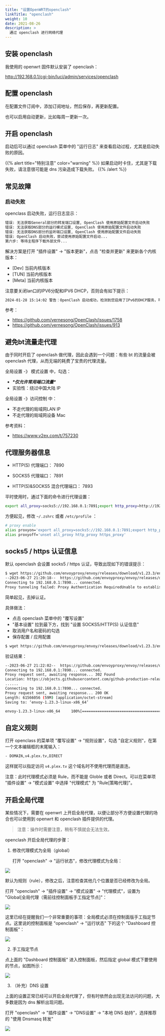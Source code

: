 ```yaml
---
title: "设置OpenWRT的openclash"
linkTitle: "openclash"
weight: 10
date: 2021-08-26
description: >
  通过 openclash 进行网络代理
---
```


## 安装 openclash

我使用的 openwrt 固件默认安装了 openclash：

http://192.168.0.1/cgi-bin/luci/admin/services/openclash

## 配置 openclash

在配置文件订阅中，添加订阅地址，然后保存，再更新配置。

也可以启用自动更新，比如每周一更新一次。

## 开启 openclash

启动后可以通过 openclash 菜单中的 "运行日志" 来查看启动过程，尤其是启动失败的原因。

{{% alert title="特别注意" color="warning" %}}
如果启动时卡住，尤其是下载失败，请注意很可能是 dns 污染造成下载失败。
{{% /alert %}}

## 常见故障

### 启动失败

openclass 启动失败，运行日志显示：

```bash
错误: 无法获取General部分的转发端口设置, OpenClash 使用原始配置文件启动失败
错误: 无法获取DNS部分的运行模式设置, OpenClash 使用原始配置文件启动失败
错误: 无法获取DNS部分的监听端口设置, OpenClash 使用原始配置文件启动失败
错误: OpenClash 启动失败，尝试使用原始配置文件启动...
第六步: 等待主程序下载外部文件...
```

解决方案是打开 "插件设置"  -> "版本更新"，点击 "检查并更新" 来更新各个内核版本：

- [Dev] 当前内核版本
- [TUN] 当前内核版本
- [Meta] 当前内核版本

注意要关闭lan口的IPV6分配和IPV6 DHCP，否则会有如下提示：

```bash
2024-01-28 15:14:02 警告：OpenClash 启动成功，检测到您启用了IPv6的DHCP服务，可能会造成连接异常！
```

参考：

- https://github.com/vernesong/OpenClash/issues/1758
- https://github.com/vernesong/OpenClash/issues/913


## 避免bt流量走代理

由于同时开启了 openclash 做代理，因此会遇到一个问题：有些 bt 的流量会被 openclash 代理，从而无端的耗费了宝贵的代理流量。

全局设置 -》 模式设置 中，勾选：

- ***\*仅允许常用端口流量\****
- 实验性：绕过中国大陆 IP

全局设置 -》访问控制 中：

- 不走代理的局域网LAN IP
- 不走代理的局域网设备 Mac

参考资料：

- https://www.v2ex.com/t/757230

## 代理服务器信息

- HTTP(S) 代理端口： 7890

- SOCKS5 代理端口： 7891

- HTTP(S)&SOCKS5 混合代理端口： 7893

平时使用时，通过下面的命令进行代理设置：

```bash
export all_proxy=socks5://192.168.0.1:7891;export http_proxy=http://192.168.0.1:7890;export https_proxy=http://192.168.0.1:7890
```
方便起见，修改 `~/.zshrc` 或者 `/etc/profile` ：

```bash
# proxy enable
alias proxyon='export all_proxy=socks5://192.168.0.1:7891;export http_proxy=http://192.168.0.1:7890;export https_proxy=http://192.168.0.1:7890'
alias proxyoff='unset all_proxy http_proxy https_proxy'
```

## socks5 / https 认证信息

默认 openclash 会设置 socks5 / https 认证，导致出现如下的错误提示：

```bash
$ wget https://github.com/envoyproxy/envoy/releases/download/v1.23.3/envoy-1.23.3-linux-x86_64
--2023-06-27 21:20:18--  https://github.com/envoyproxy/envoy/releases/download/v1.23.3/envoy-1.23.3-linux-x86_64
Connecting to 192.168.0.1:7890... connected.
Proxy tunneling failed: Proxy Authentication RequiredUnable to establish SSL connection.
```

简单起见，去掉认证。

具体做法：

- 点击 openclash 菜单中的 "覆写设置" 
- "基本设置" 拉到最下方，找到 "设置 SOCKS5/HTTP(S) 认证信息"
- 取消用户名和密码的勾选
- 保存配置 / 应用配置

```bash
$ wget https://github.com/envoyproxy/envoy/releases/download/v1.23.3/envoy-1.23.3-linux-x86_64
```

验证结果：

```bash
--2023-06-27 21:22:02--  https://github.com/envoyproxy/envoy/releases/download/v1.23.3/envoy-1.23.3-linux-x86_64
Connecting to 192.168.0.1:7890... connected.
Proxy request sent, awaiting response... 302 Found
Location: https://objects.githubusercontent.com/github-production-release-asset-2e65be/65214191/
......
Connecting to 192.168.0.1:7890... connected.
Proxy request sent, awaiting response... 200 OK
Length: 61566056 (59M) [application/octet-stream]
Saving to: ‘envoy-1.23.3-linux-x86_64’

envoy-1.23.3-linux-x86_64     100%[=================================================>]  58.71M  23.4MB/s    in 2.5s 
```

## 自定义规则

打开 openclass 的菜单项 "覆写设置" -> "规则设置"，勾选 "自定义规则"，在第一个文本编辑框的末尾输入：

```bash
- DOMAIN,v4.plex.tv,DIRECT
```

这样就可以指定访问 `v4.plex.tv` 这个域名时不使用代理而是直连。

注意：此时代理模式必须是 Rule，而不能是 Globle 或者 Direct。可以在菜单项 "插件设置" -> "模式设置" 中选择 "代理模式" 为 "Rule[策略代理]"。

## 开启全局代理

某些情况下，需要在 openwrt 上开启全局代理，以便让部分不方便设置代理的场合也可以使用到 openwrt 和 openclash 插件提供的代理。

> 注意：操作时需要注意，稍有不慎就会无法生效。

openclash 开启全局代理的步骤：

1. 修改代理模式为全局（global）

   打开 "openclash" -> "运行状态"，修改代理模式为全局：

  ![](images/enable-global-proxy-01.png)

  默认为规则（rule），修改之后，注意检查其他几个位置是否已经修改为全局。

  打开 "openclash" -> "插件设置" -> "模式设置" -> "代理模式"，设置为 "Global[全局代理（需前往控制面板手工指定节点]"：

  ![](images/enable-global-proxy-02.png)

  这里已经在提醒我们一个非常重要的事项：全局模式必须在控制面版手工指定节点。这里说的控制面板是 "openclash" -> "运行状态" 下的这个 "Dashboard 控制面板"：

  ![](images/enable-global-proxy-03.png)

2. 手工指定节点

  点上面的 "Dashboard 控制面板" 进入控制面板，然后指定 global 模式下要使用的节点，如图所示：

  ![](images/enable-global-proxy-04.png)

3. （补充）DNS 设置

  上面的设置正常已经可以开启全局代理了，但有时依然会出现无法访问的问题，大多数是因为 dns 解析出现问题。

  打开 "openclash" -> "插件设置" -> "DNS设置" -> "本地 DNS 劫持"，选择推荐的 "使用 Dnsmasq 转发"

  ![](images/enable-global-proxy-05.png)